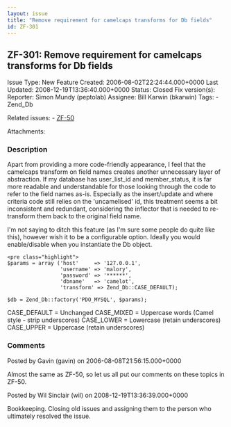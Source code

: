 ```yaml
---
layout: issue
title: "Remove requirement for camelcaps transforms for Db fields"
id: ZF-301
---
```


ZF-301: Remove requirement for camelcaps transforms for Db fields
-----------------------------------------------------------------

 Issue Type: New Feature Created: 2006-08-02T22:24:44.000+0000 Last Updated: 2008-12-19T13:36:40.000+0000 Status: Closed Fix version(s): 
 Reporter:  Simon Mundy (peptolab)  Assignee:  Bill Karwin (bkarwin)  Tags: - Zend\_Db
 
 Related issues: - [ZF-50](/issues/browse/ZF-50)
 
 Attachments: 
### Description

Apart from providing a more code-friendly appearance, I feel that the camelcaps transform on field names creates another unnecessary layer of abstraction. If my database has user\_list\_id and member\_status, it is far more readable and understandable for those looking through the code to refer to the field names as-is. Especially as the insert/update and where criteria code still relies on the 'uncamelised' id, this treatment seems a bit inconsistent and redundant, considering the inflector that is needed to re-transform them back to the original field name.

I'm not saying to ditch this feature (as I'm sure some people do quite like this), however wish it to be a configurable option. Ideally you would enable/disable when you instantiate the Db object.

 
    <pre class="highlight">
    $params = array ('host'     => '127.0.0.1',
                     'username' => 'malory',
                     'password' => '******',
                     'dbname'   => 'camelot',
                     'transform' => Zend_Db::CASE_DEFAULT);
    
    $db = Zend_Db::factory('PDO_MYSQL', $params);


CASE\_DEFAULT = Unchanged CASE\_MIXED = Uppercase words (Camel style - strip underscores) CASE\_LOWER = Lowercase (retain underscores) CASE\_UPPER = Uppercase (retain underscores)

 

 

### Comments

Posted by Gavin (gavin) on 2006-08-08T21:56:15.000+0000

Almost the same as ZF-50, so let us all put our comments on these topics in ZF-50.

 

 

Posted by Wil Sinclair (wil) on 2008-12-19T13:36:39.000+0000

Bookkeeping. Closing old issues and assigning them to the person who ultimately resolved the issue.

 

 